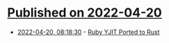 # [Published on 2022-04-20](index.md)

* [2022-04-20, 08:18:30](https://news.ycombinator.com/item?id=31094130) - [Ruby YJIT Ported to Rust](https://github.com/ruby/ruby/pull/5826)
